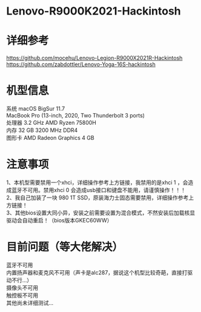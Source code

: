 # Lenovo-R9000K2021-Hackintosh
# 详细参考
https://github.com/mocehu/Lenovo-Legion-R9000X2021R-Hackintosh <br>
https://github.com/zabdottler/Lenovo-Yoga-16S-hackintosh <br>

# 机型信息
系统 macOS BigSur 11.7 <br>
MacBook Pro (13-inch, 2020, Two Thunderbolt 3 ports)<br>
处理器 3.2 GHz AMD Ryzen 75800H<br>
内存 32 GB 3200 MHz DDR4<br>
图形卡 AMD Radeon Graphics 4 GB<br>

# 注意事项
1、本机型需要禁用一个xhci，详细操作参考上方链接，我禁用的是xhci 1 ，会造成蓝牙不可用。禁用xhci 0 会造成usb接口和键盘不能用，请谨慎操作！！！ <br>
2、我自己加装了一块 980 1T SSD，原装海力士固态需要禁用，详细操作参考上方链接！ <br>
3、其他bios设置大同小异，安装之前需要设置为混合模式，不然安装后加载核显驱动会自动重启！（bios版本GKEC60WW） <br>

# 目前问题（等大佬解决）
蓝牙不可用 <br>
内置扬声器和麦克风不可用（声卡是alc287，据说这个机型比较奇葩，直接打驱动不行...） <br>
摄像头不可用 <br>
触控板不可用 <br>
其他尚未详细测试... <br>
